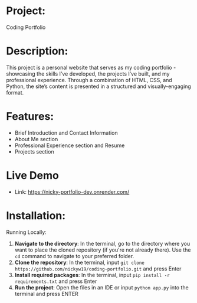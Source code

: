 # Project:
Coding Portfolio

# Description:
This project is a personal website that serves as my coding portfolio - showcasing the 
skills I’ve developed, the projects I’ve built, and my professional experience. Through 
a combination of HTML, CSS, and Python, the site’s content is presented in a structured 
and visually-engaging format.

# Features:
- Brief Introduction and Contact Information
- About Me section
- Professional Experience section and Resume
- Projects section

# Live Demo
- Link: https://nicky-portfolio-dev.onrender.com/

# Installation:

Running Locally:

1. **Navigate to the directory**: In the terminal, go to the directory where you want to place the cloned repository (if you're not already there). Use the `cd` command to navigate to your preferred folder.
2. **Clone the repository**: In the terminal, input `git clone https://github.com/nickyw19/coding-portfolio.git` and press Enter
3. **Install required packages**: In the terminal, input `pip install -r requirements.txt` and press Enter
4. **Run the project**: Open the files in an IDE or input `python app.py` into the terminal and press ENTER

